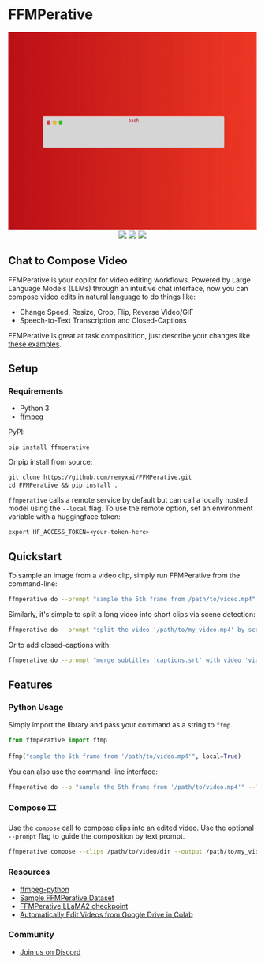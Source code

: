 # FFMPerative
<p align="center">
  <img src="https://github.com/remyxai/FFMPerative/blob/main/assets/ffmperative.gif" height=400px>
  <br>
  <img src="https://img.shields.io/pypi/v/ffmperative.svg">
  <img src="https://img.shields.io/pypi/dm/ffmperative">
  <img src="https://img.shields.io/github/license/remyxai/ffmperative.svg">

</p>

## Chat to Compose Video
FFMPerative is your copilot for video editing workflows. Powered by Large Language Models (LLMs) through an intuitive chat interface, now you can compose video edits in natural language to do things like:

* Change Speed, Resize, Crop, Flip, Reverse Video/GIF
* Speech-to-Text Transcription and Closed-Captions

FFMPerative is great at task compositition, just describe your changes like [these examples](https://remyxai.github.io/FFMPerative/).

## Setup 

### Requirements
* Python 3 
* [ffmpeg](https://ffmpeg.org)

PyPI:
```
pip install ffmperative
```

Or pip install from source:
```
git clone https://github.com/remyxai/FFMPerative.git
cd FFMPerative && pip install .
```

`ffmperative` calls a remote service by default but can call a locally hosted model using the `--local` flag.
To use the remote option, set an environment variable with a huggingface token:

```
export HF_ACCESS_TOKEN=<your-token-here>
```

## Quickstart
To sample an image from a video clip, simply run FFMPerative from the command-line:

```bash
ffmperative do --prompt "sample the 5th frame from /path/to/video.mp4"
```

Similarly, it's simple to split a long video into short clips via scene detection:

```bash
ffmperative do --prompt "split the video '/path/to/my_video.mp4' by scene"
```

Or to add closed-captions with:

```bash
ffmperative do --prompt "merge subtitles 'captions.srt' with video 'video.mp4' calling it 'video_caps.mp4'"
```

## Features

### Python Usage
Simply import the library and pass your command as a string to `ffmp`.

```python
from ffmperative import ffmp

ffmp("sample the 5th frame from '/path/to/video.mp4'", local=True)
```

You can also use the command-line interface:
```bash
ffmperative do --p "sample the 5th frame from '/path/to/video.mp4'" --local
```

### Compose 🎞️ 
Use the `compose` call to compose clips into an edited video. Use the optional `--prompt` flag to guide the composition by text prompt.
```bash
ffmperative compose --clips /path/to/video/dir --output /path/to/my_video.mp4 --prompt "Edit the video for social media" --local
```

### Resources
* [ffmpeg-python](https://github.com/kkroening/ffmpeg-python/)
* [Sample FFMPerative Dataset](https://huggingface.co/datasets/remyxai/ffmperative-sample)
* [FFMPerative LLaMA2 checkpoint](https://huggingface.co/remyxai/ffmperative-7b)
* [Automatically Edit Videos from Google Drive in Colab](https://colab.research.google.com/drive/149byzCNd17dAehVuWXkiFQ2mVe_icLCa?usp=sharing)

### Community
* [Join us on Discord](https://discord.com/invite/b2yGuCNpuC)

